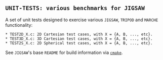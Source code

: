 ## `UNIT-TESTS: various benchmarks for JIGSAW`

A set of unit tests designed to exercise various `JIGSAW`, `TRIPOD` and `MARCHE` functionality:

    * TEST2D_X.c: 2D Cartesian test cases, with X = {A, B, ..., etc}.
    * TEST3D_X.c: 3D Cartesian test cases, with X = {A, B, ..., etc}.
    * TEST2S_X.c: 2D Spherical test cases, with X = {A, B, ..., etc}.

See `JIGSAW`'s base `README` for build information via <a href="https://cmake.org/">`cmake`</a>.



